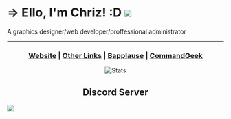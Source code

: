 <!-- <p align="center"><img src="https://chriz.shx.gg/58BhK9HHa.png" alt="logo"></p> -->

<h1>=> Ello, I'm Chriz! :D <img src="https://img.chrizftw.cf/r/CFTW_transparent_28x28.png"> </h1>
A graphics designer/web developer/proffessional administrator

-----------

<h3 align="center"> <a href="https://chrizftw.cf">Website</a> | <a href="https://chrizftw.cf/links">Other Links</a> | <a href="https://bapplause.xyz">Bapplause</a> | <a href="https://commandgeek.com">CommandGeek</a>
</h3>

<!-- ![Chriz's GitHub stats](https://github-readme-stats.vercel.app/api?username=Chrizxz&show_icons=true&theme=synthwave&hide_border)-->

<p align="center"><img src="https://github-readme-stats.vercel.app/api?username=Chrizxz&show_icons=true&theme=synthwave&hide_border" alt="Stats"></p>


<!--
#### - [Website](https://chrizftw.cf)
#### - [Other Links](https://chrizftw.cf/links)
#### - [Bapplause](https://bapplause.xyz)
#### - [CommandGeek](https://commandgeek.com)
-->

<h2 align="center">Discord Server</h2>
<span align="center">
<a href="dsc.gg/chriz" align="center" title="Discord server invite" alt="Discord server invite">
			<img src="https://discord.com/api/guilds/792898425376079913/embed.png?style=banner2"/> </a> </span>

